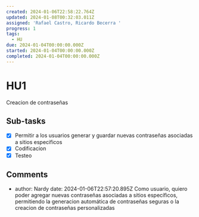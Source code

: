 ```yaml
---
created: 2024-01-06T22:58:22.764Z
updated: 2024-01-08T00:32:03.011Z
assigned: 'Rafael Castro, Ricardo Becerra '
progress: 1
tags:
  - HU
due: 2024-01-04T00:00:00.000Z
started: 2024-01-04T00:00:00.000Z
completed: 2024-01-04T00:00:00.000Z
---
```


# HU1

Creacion de contraseñas

## Sub-tasks

- [x] Permitir a los usuarios generar y guardar nuevas contraseñas asociadas a sitios especificos
- [x] Codificacion
- [x] Testeo

## Comments

- author: Nardy
  date: 2024-01-06T22:57:20.895Z
  Como usuario, quiero poder agregar nuevas contraseñas asociadas a sitios específicos, permitiendo la generacion automática de contraseñas seguras o la creacion de contraseñas personalizadas
